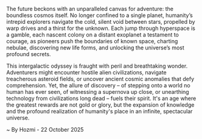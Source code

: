 
The future beckons with an unparalleled canvas for adventure: the boundless cosmos itself. No longer confined to a single planet, humanity’s intrepid explorers navigate the cold, silent void between stars, propelled by warp drives and a thirst for the unknown. Each jump through hyperspace is a gamble, each nascent colony on a distant exoplanet a testament to courage, as pioneers push the boundaries of known space, charting nebulae, discovering new life forms, and unlocking the universe’s most profound secrets.

This intergalactic odyssey is fraught with peril and breathtaking wonder. Adventurers might encounter hostile alien civilizations, navigate treacherous asteroid fields, or uncover ancient cosmic anomalies that defy comprehension. Yet, the allure of discovery – of stepping onto a world no human has ever seen, of witnessing a supernova up close, or unearthing technology from civilizations long dead – fuels their spirit. It's an age where the greatest rewards are not gold or glory, but the expansion of knowledge and the profound realization of humanity's place in an infinite, spectacular universe.

~ By Hozmi - 22 October 2025

